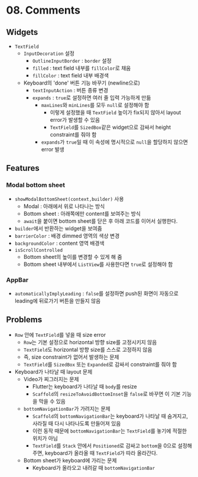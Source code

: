 # 08. Comments

## Widgets

- `TextField`
  - `InputDecoration` 설정
    - `OutlineInputBorder` : `border` 설정
    - `filled` : text field 내부를 `fillColor`로 채움
    - `fillColor` : text field 내부 배경색
  - Keyboard의 'done' 버튼 기능 바꾸기 (newline으로)
    - `textInputAction` : 버튼 종류 변경
    - `expands` : `true`로 설정하면 여러 줄 입력 가능하게 만듦
      - `maxLines`와 `minLines`를 모두 `null`로 설정해야 함
        - 이렇게 설정했을 때 `TextField` 높이가 fix되지 않아서 layout error가 발생할 수 있음
        - `TextField`를 `SizedBox`같은 widget으로 감싸서 height constraint를 줘야 함
      - `expands`가 `true`일 때 이 속성에 명시적으로 `null`을 할당하지 않으면 error 발생

## Features

### Modal bottom sheet

- `showModalBottomSheet(context,builder)` 사용
  - Modal : 아래에서 위로 나타나는 방식
  - Bottom sheet : 아래쪽에만 content를 보여주는 방식
  - `await`을 붙이면 bottom sheet를 닫은 후 아래 코드를 이어서 실행한다.
- `builder`에서 반환하는 widget을 보여줌
- `barrierColor` : 배경 dimmed 영역의 색상 변경
- `backgroundColor` : content 영역 배경색
- `isScrollControlled`
  - Bottom sheet의 높이를 변경할 수 있게 해 줌
  - Bottom sheet 내부에서 `ListView`를 사용한다면 `true`로 설정해야 함

### AppBar

- `automaticallyImplyLeading` : `false`를 설정하면 push된 화면이 자동으로 leading에 뒤로가기 버튼을 만들지 않음

## Problems

- `Row` 안에 `TextField`를 넣을 때 size error
  - `Row`는 기본 설정으로 horizontal 방향 size를 고정시키지 않음
  - `TextField`도 horizontal 방향 size를 스스로 고정하지 않음
  - 즉, size constraint가 없어서 발생하는 문제
  - `TextField`를 `SizedBox` 또는 `Expanded`로 감싸서 constraint를 줘야 함
- Keyboard가 나타날 때 layout 문제
  - Video가 찌그러지는 문제
    - Flutter는 keyboard가 나타날 때 `body`를 resize
    - `Scaffold`의 `resizeToAvoidBottomInset`을 `false`로 바꾸면 이 기본 기능을 막을 수 있음
  - `bottomNavigationBar`가 가려지는 문제
    - `Scaffold`의 `bottomNavigationBar`는 keyboard가 나타날 때 숨겨지고, 사라질 때 다시 나타나도록 만들어져 있음
    - 이런 동작 때문에 `bottomNavigationBar`는 `TextField`를 놓기에 적절한 위치가 아님
    - `TextField`를 `Stack` 안에서 `Positioned`로 감싸고 `bottom`을 0으로 설정해 주면, keyboard가 올라올 때 `TextField`가 따라 올라간다.
  - Bottom sheet가 keyboard에 가리는 문제
    - Keyboard가 올라오고 내려갈 때 `bottomNavigationBar`
